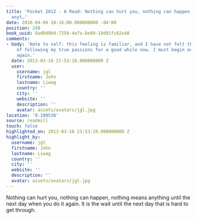 ```yaml
---
title: 'Pocket 2012 - A Read: Nothing can hurt you, nothing can happen, nothing means
  anyt…'
date: 2016-04-09 18:16:00.600000000 -04:00
position: 248
book_uuid: 0ad0d9b9-7259-4e7a-8e99-10d91fc62e48
comments:
- body: 'Note to self: this feeling is familiar, and I have not felt this strength
    of following my true passions for a good while now. I must begin on the path once
    again.'
  date: 2013-03-16 21:53:10.000000000 Z
  user:
    username: jgl
    firstname: John
    lastname: Liwag
    country: ''
    city: ''
    website: ''
    description: ''
    avatar: assets/avatars/jgl.jpg
location: '0.100536'
source: readmill
touch: false
highlighted_on: 2013-03-16 21:53:10.000000000 Z
highlight_by:
  username: jgl
  firstname: John
  lastname: Liwag
  country: ''
  city: ''
  website: ''
  description: ''
  avatar: assets/avatars/jgl.jpg
---
```


Nothing can hurt you, nothing can happen, nothing means anything until the next day when you do it again. It is the wait until the next day that is hard to get through.